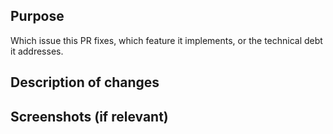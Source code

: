 ## Purpose

Which issue this PR fixes, which feature it implements, or the technical debt it addresses.

## Description of changes

## Screenshots (if relevant)
